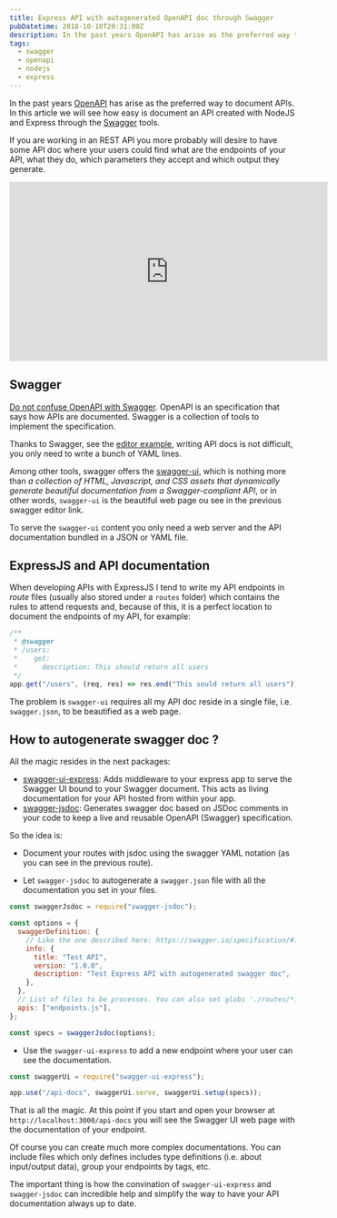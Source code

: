 ```yaml
---
title: Express API with autogenerated OpenAPI doc through Swagger
pubDatetime: 2018-10-10T20:31:00Z
description: In the past years OpenAPI has arise as the preferred way to document APIs. In this article we will see how easy is document an API created with NodeJS and Express through the Swagger tools. If you are working in an REST API you more probably will desire to have some API doc where your users could find what are the endpoints of your API, what they do, which parameters they accept and which output they generate.
tags:
  - swagger
  - openapi
  - nodejs
  - express
---
```


In the past years [OpenAPI](https://www.openapis.org) has arise as the preferred way to document APIs. In this article we will see how easy is document an API created with NodeJS and Express through the [Swagger](https://swagger.io/) tools.

If you are working in an REST API you more probably will desire to have some API doc where your users could find what are the endpoints of your API, what they do, which parameters they accept and which output they generate.

<iframe width="560" height="315" src="https://www.youtube.com/embed/CE01dwNEkEU" frameborder="0" allow="autoplay; encrypted-media" allowfullscreen></iframe>

## Swagger

[Do not confuse OpenAPI with Swagger](https://swagger.io/blog/api-strategy/difference-between-swagger-and-openapi/). OpenAPI is an specification that says how APIs are documented. Swagger is a collection of tools to implement the specification.

Thanks to Swagger, see the [editor example](https://editor.swagger.io/), writing API docs is not difficult, you only need to write a bunch of YAML lines.

Among other tools, swagger offers the [swagger-ui](https://github.com/swagger-api/swagger-ui), which is nothing more than _a collection of HTML, Javascript, and CSS assets that dynamically generate beautiful documentation from a Swagger-compliant API_, or in other words, `swagger-ui` is the beautiful web page ou see in the previous swagger editor link.

To serve the `swagger-ui` content you only need a web server and the API documentation bundled in a JSON or YAML file.

## ExpressJS and API documentation

When developing APIs with ExpressJS I tend to write my API endpoints in _route_ files (usually also stored under a `routes` folder) which contains the rules to attend requests and, because of this, it is a perfect location to document the endpoints of my API, for example:

```javascript
/**
 * @swagger
 * /users:
 *    get:
 *      description: This should return all users
 */
app.get("/users", (req, res) => res.end("This sould return all users"));
```

The problem is `swagger-ui` requires all my API doc reside in a single file, i.e. `swagger.json`, to be beautified as a web page.

## How to autogenerate swagger doc ?

All the magic resides in the next packages:

- [swagger-ui-express](https://github.com/scottie1984/swagger-ui-express): Adds middleware to your express app to serve the Swagger UI bound to your Swagger document. This acts as living documentation for your API hosted from within your app.
- [swagger-jsdoc](https://github.com/Surnet/swagger-jsdoc): Generates swagger doc based on JSDoc comments in your code to keep a live and reusable OpenAPI (Swagger) specification.

So the idea is:

- Document your routes with jsdoc using the swagger YAML notation (as you can see in the previous route).

- Let `swagger-jsdoc` to autogenerate a `swagger.json` file with all the documentation you set in your files.

```javascript
const swaggerJsdoc = require("swagger-jsdoc");

const options = {
  swaggerDefinition: {
    // Like the one described here: https://swagger.io/specification/#infoObject
    info: {
      title: "Test API",
      version: "1.0.0",
      description: "Test Express API with autogenerated swagger doc",
    },
  },
  // List of files to be processes. You can also set globs './routes/*.js'
  apis: ["endpoints.js"],
};

const specs = swaggerJsdoc(options);
```

- Use the `swagger-ui-express` to add a new endpoint where your user can see the documentation.

```javascript
const swaggerUi = require("swagger-ui-express");

app.use("/api-docs", swaggerUi.serve, swaggerUi.setup(specs));
```

That is all the magic. At this point if you start and open your browser at `http://localhost:3000/api-docs` you will see the Swagger UI web page with the documentation of your endpoint.

Of course you can create much more complex documentations. You can include files which only defines includes type definitions (i.e. about input/output data), group your endpoints by tags, etc.

The important thing is how the convination of `swagger-ui-express` and `swagger-jsdoc` can incredible help and simplify the way to have your API documentation always up to date.
